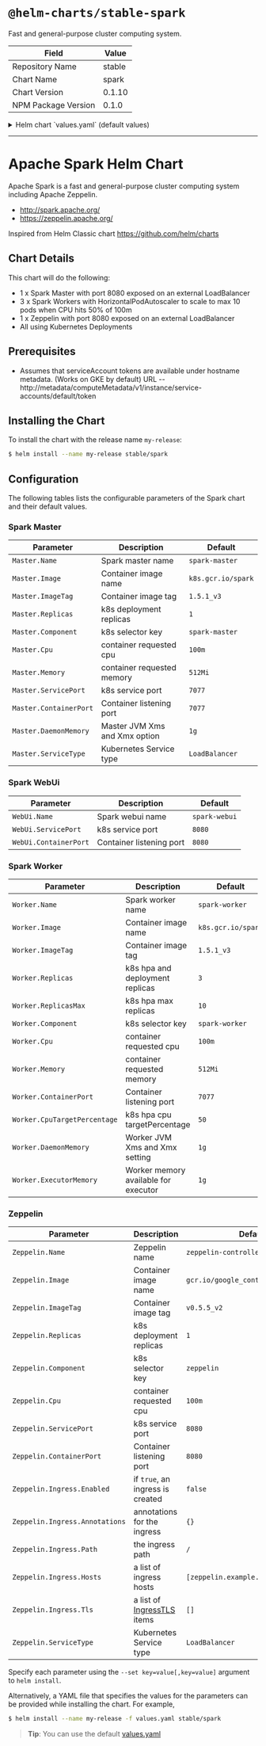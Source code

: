 # `@helm-charts/stable-spark`

Fast and general-purpose cluster computing system.

| Field               | Value  |
| ------------------- | ------ |
| Repository Name     | stable |
| Chart Name          | spark  |
| Chart Version       | 0.1.10 |
| NPM Package Version | 0.1.0  |

<details>

<summary>Helm chart `values.yaml` (default values)</summary>

```yaml
# Default values for spark.
# This is a YAML-formatted file.
# Declare name/value pairs to be passed into your templates.
# name: value

Master:
  Name: master
  Image: 'k8s.gcr.io/spark'
  ImageTag: '1.5.1_v3'
  Replicas: 1
  Component: 'spark-master'
  Cpu: '100m'
  Memory: '512Mi'
  ServicePort: 7077
  ContainerPort: 7077
  # Set Master JVM memory. Default 1g
  # DaemonMemory: 1g
  ServiceType: LoadBalancer

WebUi:
  Name: webui
  ServicePort: 8080
  ContainerPort: 8080

Worker:
  Name: worker
  Image: 'k8s.gcr.io/spark'
  ImageTag: '1.5.1_v3'
  Replicas: 3
  Component: 'spark-worker'
  Cpu: '100m'
  Memory: '512Mi'
  ContainerPort: 8081
  # Set Worker JVM memory. Default 1g
  # DaemonMemory: 1g
  # Set how much total memory workers have to give executors
  # ExecutorMemory: 1g

Zeppelin:
  Name: zeppelin
  Image: 'apache/zeppelin'
  ImageTag: '0.7.3'
  Replicas: 1
  Component: 'zeppelin'
  Cpu: '100m'
  ServicePort: 8080
  ContainerPort: 8080
  ServiceType: LoadBalancer
  Ingress:
    Enabled: false
    Path: '/'
    Tls: []
  #    - Hosts:
  #    SecretName: zeppelin
  # Used to create an Ingress record.
  # Hosts:
  # - example.local
  # Annotations:
  #   kubernetes.io/ingress.class: nginx
  #   kubernetes.io/tls-acme: "true"
  # Tls:
  #   Enabled: true
  # Secrets must be manually created in the namespace.
  #   SecretName: example-tls
  #   Hosts:
  #   - example.local
```

</details>

---

# Apache Spark Helm Chart

Apache Spark is a fast and general-purpose cluster computing system including Apache Zeppelin.

- http://spark.apache.org/
- https://zeppelin.apache.org/

Inspired from Helm Classic chart https://github.com/helm/charts

## Chart Details

This chart will do the following:

- 1 x Spark Master with port 8080 exposed on an external LoadBalancer
- 3 x Spark Workers with HorizontalPodAutoscaler to scale to max 10 pods when CPU hits 50% of 100m
- 1 x Zeppelin with port 8080 exposed on an external LoadBalancer
- All using Kubernetes Deployments

## Prerequisites

- Assumes that serviceAccount tokens are available under hostname metadata. (Works on GKE by default) URL -- http://metadata/computeMetadata/v1/instance/service-accounts/default/token

## Installing the Chart

To install the chart with the release name `my-release`:

```bash
$ helm install --name my-release stable/spark
```

## Configuration

The following tables lists the configurable parameters of the Spark chart and their default values.

### Spark Master

| Parameter              | Description                   | Default            |
| ---------------------- | ----------------------------- | ------------------ |
| `Master.Name`          | Spark master name             | `spark-master`     |
| `Master.Image`         | Container image name          | `k8s.gcr.io/spark` |
| `Master.ImageTag`      | Container image tag           | `1.5.1_v3`         |
| `Master.Replicas`      | k8s deployment replicas       | `1`                |
| `Master.Component`     | k8s selector key              | `spark-master`     |
| `Master.Cpu`           | container requested cpu       | `100m`             |
| `Master.Memory`        | container requested memory    | `512Mi`            |
| `Master.ServicePort`   | k8s service port              | `7077`             |
| `Master.ContainerPort` | Container listening port      | `7077`             |
| `Master.DaemonMemory`  | Master JVM Xms and Xmx option | `1g`               |
| `Master.ServiceType`   | Kubernetes Service type       | `LoadBalancer`     |

### Spark WebUi

| Parameter             | Description              | Default       |
| --------------------- | ------------------------ | ------------- |
| `WebUi.Name`          | Spark webui name         | `spark-webui` |
| `WebUi.ServicePort`   | k8s service port         | `8080`        |
| `WebUi.ContainerPort` | Container listening port | `8080`        |

### Spark Worker

| Parameter                    | Description                          | Default            |
| ---------------------------- | ------------------------------------ | ------------------ |
| `Worker.Name`                | Spark worker name                    | `spark-worker`     |
| `Worker.Image`               | Container image name                 | `k8s.gcr.io/spark` |
| `Worker.ImageTag`            | Container image tag                  | `1.5.1_v3`         |
| `Worker.Replicas`            | k8s hpa and deployment replicas      | `3`                |
| `Worker.ReplicasMax`         | k8s hpa max replicas                 | `10`               |
| `Worker.Component`           | k8s selector key                     | `spark-worker`     |
| `Worker.Cpu`                 | container requested cpu              | `100m`             |
| `Worker.Memory`              | container requested memory           | `512Mi`            |
| `Worker.ContainerPort`       | Container listening port             | `7077`             |
| `Worker.CpuTargetPercentage` | k8s hpa cpu targetPercentage         | `50`               |
| `Worker.DaemonMemory`        | Worker JVM Xms and Xmx setting       | `1g`               |
| `Worker.ExecutorMemory`      | Worker memory available for executor | `1g`               |

### Zeppelin

| Parameter                      | Description                                                                                                          | Default                             |
| ------------------------------ | -------------------------------------------------------------------------------------------------------------------- | ----------------------------------- |
| `Zeppelin.Name`                | Zeppelin name                                                                                                        | `zeppelin-controller`               |
| `Zeppelin.Image`               | Container image name                                                                                                 | `gcr.io/google_containers/zeppelin` |
| `Zeppelin.ImageTag`            | Container image tag                                                                                                  | `v0.5.5_v2`                         |
| `Zeppelin.Replicas`            | k8s deployment replicas                                                                                              | `1`                                 |
| `Zeppelin.Component`           | k8s selector key                                                                                                     | `zeppelin`                          |
| `Zeppelin.Cpu`                 | container requested cpu                                                                                              | `100m`                              |
| `Zeppelin.ServicePort`         | k8s service port                                                                                                     | `8080`                              |
| `Zeppelin.ContainerPort`       | Container listening port                                                                                             | `8080`                              |
| `Zeppelin.Ingress.Enabled`     | if `true`, an ingress is created                                                                                     | `false`                             |
| `Zeppelin.Ingress.Annotations` | annotations for the ingress                                                                                          | `{}`                                |
| `Zeppelin.Ingress.Path`        | the ingress path                                                                                                     | `/`                                 |
| `Zeppelin.Ingress.Hosts`       | a list of ingress hosts                                                                                              | `[zeppelin.example.com]`            |
| `Zeppelin.Ingress.Tls`         | a list of [IngressTLS](https://v1-8.docs.kubernetes.io/docs/api-reference/v1.8/#ingresstls-v1beta1-extensions) items | `[]`                                |
| `Zeppelin.ServiceType`         | Kubernetes Service type                                                                                              | `LoadBalancer`                      |

Specify each parameter using the `--set key=value[,key=value]` argument to `helm install`.

Alternatively, a YAML file that specifies the values for the parameters can be provided while installing the chart. For example,

```bash
$ helm install --name my-release -f values.yaml stable/spark
```

> **Tip**: You can use the default [values.yaml](values.yaml)
